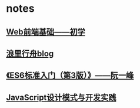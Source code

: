 # notes

## [Web前端基础——初学](./Web前端基础——初学/Web前端基础——初学.md)

## [浪里行舟blog](./浪里行舟blog/浪里行舟blog.md)

## [《ES6标准入门（第3版）》——阮一峰](./《ES6标准入门（第3版）》——阮一峰/《ES6标准入门（第3版）》.md)

## [JavaScript设计模式与开发实践](./JavaScript设计模式与开发实践/JavaScript中常见的十五种设计模式.md)
